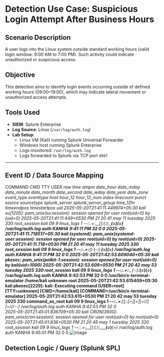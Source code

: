 # Detection Use Case: Suspicious Login Attempt After Business Hours

## Scenario Description
A user logs into the Linux system outside standard working hours (valid login window: 9:00 AM to 7:00 PM). Such activity could indicate unauthorized or suspicious access.

## Objective
This detection aims to identify login events occurring outside of defined working hours (09:00–19:00), which may indicate lateral movement or unauthorized access attempts.

## Tools Used
- **SIEM**: Splunk Enterprise
- **Log Source**: Linux (`/var/log/auth.log`)
- **Lab Setup**:
  - Linux VM (Kali) running Splunk Universal Forwarder
  - Windows host running Splunk Enterprise
  - Logs monitored: `/var/log/auth.log`
  - Logs forwarded to Splunk via TCP port `9997`

---

## Event ID / Data Source Mapping

COMMAND	CWD	TTY	USER	_raw	_time	ampm	date_hour	date_mday	date_minute	date_month	date_second	date_wday	date_year	date_zone	event_type	eventtype	host	hour_12	hour_12_num	index	linecount	punct	source	sourcetype	splunk_server	splunk_server_group	time_12hr	timeendpos	timestartpos	uid
				2025-05-20T21:41:11.449974+05:30 kali su[1205]: pam_unix(su:session): session opened for user root(uid=0) by (uid=0)	2025-05-20T21:41:11.449+0530	PM	21	20	41	may	11	tuesday	2025	330	root_session		kali	09	9	linux_logs	1	--::.+:__[]:_(:):_____(=)__(=)	/var/log/auth.log	auth	KANHA		9:41:11 PM	32	0	0
				2025-05-20T21:41:11.718517+05:30 kali (systemd): pam_unix(systemd-user:session): session opened for user root(uid=0) by root(uid=0)	2025-05-20T21:41:11.718+0530	PM	21	20	41	may	11	tuesday	2025	330	root_session		kali	09	9	linux_logs	1	--::.+:__():_(-:):_____(=)__(=)	/var/log/auth.log	auth	KANHA		9:41:11 PM	32	0	0
				2025-05-20T21:42:53.609040+05:30 kali pkexec: pam_unix(polkit-1:session): session opened for user root(uid=0) by kali(uid=1000)	2025-05-20T21:42:53.609+0530	PM	21	20	42	may	53	tuesday	2025	330	root_session		kali	09	9	linux_logs	1	--::.+:__:_(-:):_____(=)__(=)	/var/log/auth.log	auth	KANHA		9:42:53 PM	32	0	0
/usr/bin/x-terminal-emulator	/home/kali	unknown	root	2025-05-20T21:42:53.615409+05:30 kali pkexec[2229]: kali: Executing command [USER=root] [TTY=unknown] [CWD=/home/kali] [COMMAND=/usr/bin/x-terminal-emulator]	2025-05-20T21:42:53.615+0530	PM	21	20	42	may	53	tuesday	2025	330	command_as_root		kali	09	9	linux_logs	1	--::.+:__[]:_:___[=]_[=]_[=//]_[=///--]	/var/log/auth.log	auth	KANHA		9:42:53 PM	32	0	
				2025-05-20T21:45:01.836709+05:30 kali CRON[3930]: pam_unix(cron:session): session opened for user root(uid=0) by root(uid=0)	2025-05-20T21:45:01.836+0530	PM	21	20	45	may	1	tuesday	2025	330	root_session		kali	09	9	linux_logs	1	--::.+:__[]:_(:):_____(=)__(=)	/var/log/auth.log	auth	KANHA		9:45:01 PM	32	0	0
![image](https://github.com/user-attachments/assets/b6b47e47-450e-484d-b6a3-87024f455c0b)



## Detection Logic / Query (Splunk SPL)
```spl


